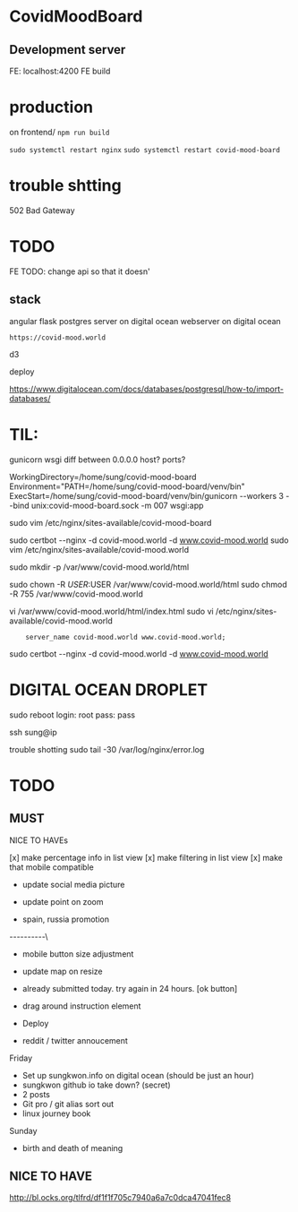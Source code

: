 # CovidMoodBoard

## Development server

FE: localhost:4200
FE build

# production

on frontend/
`npm run build`

`sudo systemctl restart nginx`
`sudo systemctl restart covid-mood-board`

# trouble shtting

502 Bad Gateway

# TODO

FE TODO: change api so that it doesn'

## stack

angular
flask
postgres server on digital ocean
webserver on digital ocean

`https://covid-mood.world`

d3

<!-- http://bl.ocks.org/tlfrd/df1f1f705c7940a6a7c0dca47041fec8 -->

deploy

<!-- https://www.digitalocean.com/community/questions/how-to-use-the-postgresql-droplet-with-nodejs -->

https://www.digitalocean.com/docs/databases/postgresql/how-to/import-databases/

# TIL:

gunicorn wsgi
diff between 0.0.0.0 host?
ports?

WorkingDirectory=/home/sung/covid-mood-board
Environment="PATH=/home/sung/covid-mood-board/venv/bin"
ExecStart=/home/sung/covid-mood-board/venv/bin/gunicorn --workers 3 --bind unix:covid-mood-board.sock -m 007 wsgi:app

sudo vim /etc/nginx/sites-available/covid-mood-board

sudo certbot --nginx -d covid-mood.world -d www.covid-mood.world
sudo vim /etc/nginx/sites-available/covid-mood.world

sudo mkdir -p /var/www/covid-mood.world/html

sudo chown -R $USER:$USER /var/www/covid-mood.world/html
sudo chmod -R 755 /var/www/covid-mood.world

vi /var/www/covid-mood.world/html/index.html
sudo vi /etc/nginx/sites-available/covid-mood.world

        server_name covid-mood.world www.covid-mood.world;

sudo certbot --nginx -d covid-mood.world -d www.covid-mood.world

# DIGITAL OCEAN DROPLET

sudo reboot
login: root
pass: pass

ssh sung@ip

trouble shotting
sudo tail -30 /var/log/nginx/error.log

# TODO

## MUST

NICE TO HAVEs

[x] make percentage info in list view
[x] make filtering in list view
[x] make that mobile compatible

- update social media picture
- update point on zoom

- spain, russia promotion

----------\

- mobile button size adjustment
- update map on resize
- already submitted today. try again in 24 hours. [ok button]
- drag around instruction element

- Deploy
- reddit / twitter annoucement

Friday

- Set up sungkwon.info on digital ocean (should be just an hour)
- sungkwon github io take down? (secret)
- 2 posts
- Git pro / git alias sort out
- linux journey book

Sunday

- birth and death of meaning

## NICE TO HAVE

http://bl.ocks.org/tlfrd/df1f1f705c7940a6a7c0dca47041fec8
